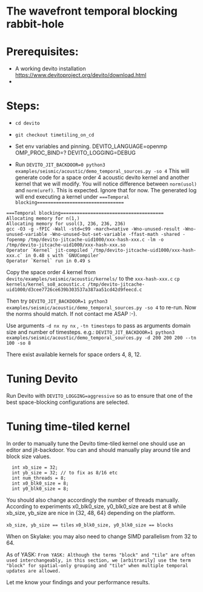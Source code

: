 # The wavefront temporal blocking rabbit-hole

# Prerequisites:
  - A working devito installation https://www.devitoproject.org/devito/download.html
  - 
  
# Steps:

  - `cd devito`
  - `git checkout timetiling_on_cd`
  - Set env variables and pinning.
DEVITO_LANGUAGE=openmp
OMP_PROC_BIND=?
DEVITO_LOGGING=DEBUG

  - Run `DEVITO_JIT_BACKDOOR=0 python3 examples/seismic/acoustic/demo_temporal_sources.py -so 4` 
  This will generate code for a space order 4 acoustic devito kernel and another kernel that we will modify.
  You will notice difference between `norm(usol)` and `norm(uref)`. This is expected. Ignore that for now.
The generated log will end executing a kernel under `===Temporal blocking================================`

```
===Temporal blocking======================================
Allocating memory for n(1,)
Allocating memory for usol(3, 236, 236, 236)
gcc -O3 -g -fPIC -Wall -std=c99 -march=native -Wno-unused-result -Wno-unused-variable -Wno-unused-but-set-variable -ffast-math -shared -fopenmp /tmp/devito-jitcache-uid1000/xxx-hash-xxx.c -lm -o /tmp/devito-jitcache-uid1000/xxx-hash-xxx.so
Operator `Kernel` jit-compiled `/tmp/devito-jitcache-uid1000/xxx-hash-xxx.c` in 0.48 s with `GNUCompiler`
Operator `Kernel` run in 0.49 s
```

Copy the space order 4 kernel from `devito/examples/seismic/acoustic/kernels/` to the `xxx-hash-xxx.c`
`cp kernels/kernel_so8_acoustic.c /tmp/devito-jitcache-uid1000/d3cee7726ce639b303537a387aa51cd42d9feecd.c`

Then try `DEVITO_JIT_BACKDOOR=1 python3 examples/seismic/acoustic/demo_temporal_sources.py -so 4`
to re-run. Now the norms should match. If not contact me ASAP :-).

Use arguments `-d nx ny nx` , `-tn timesteps` to pass as arguments domain size and number of timesteps.
e.g.:
`DEVITO_JIT_BACKDOOR=1 python3 examples/seismic/acoustic/demo_temporal_sources.py -d 200 200 200 --tn 100 -so 8`

There exist available kernels for space orders 4, 8, 12.

# Tuning Devito
Run Devito with `DEVITO_LOGGING=aggressive` so as to ensure that one of the best space-blocking configurations are selected.

# Tuning time-tiled kernel
In order to manually tune the Devito time-tiled kernel one should use an editor and jit-backdoor.
You can and should manually play around tile and block size values.
```
  int xb_size = 32;
  int yb_size = 32; // to fix as 8/16 etc
  int num_threads = 8;
  int x0_blk0_size = 8;
  int y0_blk0_size = 8;
```
You should also change accordingly the number of threads manually.
According to experiments x0_blk0_size, y0_blk0_size are best at 8
while xb_size, yb_size are nice in {32, 48, 64} depending on the platform.

`xb_size, yb_size == tiles`
`x0_blk0_size, y0_blk0_size == blocks`

When on Skylake: you may also need to change SIMD parallelism from 32 to 64.

As of YASK:
`From YASK: Although the terms "block" and "tile" are often used interchangeably, in
this section, we [arbitrarily] use the term "block" for spatial-only grouping
and "tile" when multiple temporal updates are allowed.`

Let me know your findings and your performance results.
